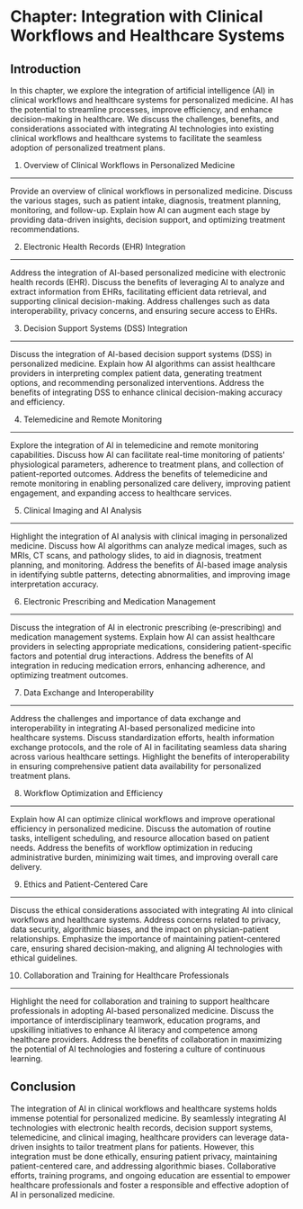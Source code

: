 Chapter: Integration with Clinical Workflows and Healthcare Systems
===================================================================

Introduction
------------

In this chapter, we explore the integration of artificial intelligence (AI) in clinical workflows and healthcare systems for personalized medicine. AI has the potential to streamline processes, improve efficiency, and enhance decision-making in healthcare. We discuss the challenges, benefits, and considerations associated with integrating AI technologies into existing clinical workflows and healthcare systems to facilitate the seamless adoption of personalized treatment plans.

1. Overview of Clinical Workflows in Personalized Medicine
----------------------------------------------------------

Provide an overview of clinical workflows in personalized medicine. Discuss the various stages, such as patient intake, diagnosis, treatment planning, monitoring, and follow-up. Explain how AI can augment each stage by providing data-driven insights, decision support, and optimizing treatment recommendations.

2. Electronic Health Records (EHR) Integration
----------------------------------------------

Address the integration of AI-based personalized medicine with electronic health records (EHR). Discuss the benefits of leveraging AI to analyze and extract information from EHRs, facilitating efficient data retrieval, and supporting clinical decision-making. Address challenges such as data interoperability, privacy concerns, and ensuring secure access to EHRs.

3. Decision Support Systems (DSS) Integration
---------------------------------------------

Discuss the integration of AI-based decision support systems (DSS) in personalized medicine. Explain how AI algorithms can assist healthcare providers in interpreting complex patient data, generating treatment options, and recommending personalized interventions. Address the benefits of integrating DSS to enhance clinical decision-making accuracy and efficiency.

4. Telemedicine and Remote Monitoring
-------------------------------------

Explore the integration of AI in telemedicine and remote monitoring capabilities. Discuss how AI can facilitate real-time monitoring of patients' physiological parameters, adherence to treatment plans, and collection of patient-reported outcomes. Address the benefits of telemedicine and remote monitoring in enabling personalized care delivery, improving patient engagement, and expanding access to healthcare services.

5. Clinical Imaging and AI Analysis
-----------------------------------

Highlight the integration of AI analysis with clinical imaging in personalized medicine. Discuss how AI algorithms can analyze medical images, such as MRIs, CT scans, and pathology slides, to aid in diagnosis, treatment planning, and monitoring. Address the benefits of AI-based image analysis in identifying subtle patterns, detecting abnormalities, and improving image interpretation accuracy.

6. Electronic Prescribing and Medication Management
---------------------------------------------------

Discuss the integration of AI in electronic prescribing (e-prescribing) and medication management systems. Explain how AI can assist healthcare providers in selecting appropriate medications, considering patient-specific factors and potential drug interactions. Address the benefits of AI integration in reducing medication errors, enhancing adherence, and optimizing treatment outcomes.

7. Data Exchange and Interoperability
-------------------------------------

Address the challenges and importance of data exchange and interoperability in integrating AI-based personalized medicine into healthcare systems. Discuss standardization efforts, health information exchange protocols, and the role of AI in facilitating seamless data sharing across various healthcare settings. Highlight the benefits of interoperability in ensuring comprehensive patient data availability for personalized treatment plans.

8. Workflow Optimization and Efficiency
---------------------------------------

Explain how AI can optimize clinical workflows and improve operational efficiency in personalized medicine. Discuss the automation of routine tasks, intelligent scheduling, and resource allocation based on patient needs. Address the benefits of workflow optimization in reducing administrative burden, minimizing wait times, and improving overall care delivery.

9. Ethics and Patient-Centered Care
-----------------------------------

Discuss the ethical considerations associated with integrating AI into clinical workflows and healthcare systems. Address concerns related to privacy, data security, algorithmic biases, and the impact on physician-patient relationships. Emphasize the importance of maintaining patient-centered care, ensuring shared decision-making, and aligning AI technologies with ethical guidelines.

10. Collaboration and Training for Healthcare Professionals
-----------------------------------------------------------

Highlight the need for collaboration and training to support healthcare professionals in adopting AI-based personalized medicine. Discuss the importance of interdisciplinary teamwork, education programs, and upskilling initiatives to enhance AI literacy and competence among healthcare providers. Address the benefits of collaboration in maximizing the potential of AI technologies and fostering a culture of continuous learning.

Conclusion
----------

The integration of AI in clinical workflows and healthcare systems holds immense potential for personalized medicine. By seamlessly integrating AI technologies with electronic health records, decision support systems, telemedicine, and clinical imaging, healthcare providers can leverage data-driven insights to tailor treatment plans for patients. However, this integration must be done ethically, ensuring patient privacy, maintaining patient-centered care, and addressing algorithmic biases. Collaborative efforts, training programs, and ongoing education are essential to empower healthcare professionals and foster a responsible and effective adoption of AI in personalized medicine.
